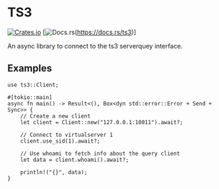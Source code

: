 # TS3

[![Crates.io](https://img.shields.io/crates/v/ts3)](https://crates.io/crates/ts3)
[![Docs.rs](https://docs.rs/ts3/badge.svg)(https://docs.rs/ts3)]

An async library to connect to the ts3 serverquey interface.

## Examples

```
use ts3::Client;

#[tokio::main]
async fn main() -> Result<(), Box<dyn std::error::Error + Send + Sync>> {
    // Create a new client
    let client = Client::new("127.0.0.1:10011").await?;

    // Connect to virtualserver 1
    client.use_sid(1).await?;

    // Use whoami to fetch info about the query client
    let data = client.whoami().await?;

    println!("{}", data);
}
```
